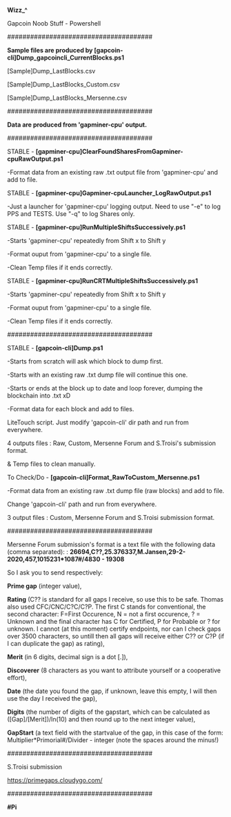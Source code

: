 **Wizz_^**

Gapcoin Noob Stuff - Powershell

######################################

**Sample files are produced by [gapcoin-cli]Dump_gapcoincli_CurrentBlocks.ps1**

[Sample]Dump_LastBlocks.csv

[Sample]Dump_LastBlocks_Custom.csv

[Sample]Dump_LastBlocks_Mersenne.csv

######################################

**Data are produced from 'gapminer-cpu' output.**

######################################



STABLE - **[gapminer-cpu]ClearFoundSharesFromGapminer-cpuRawOutput.ps1**

  -Format data from an existing raw .txt output file from 'gapminer-cpu' and add to file.


STABLE - **[gapminer-cpu]Gapminer-cpuLauncher_LogRawOutput.ps1**

  -Just a launcher for 'gapminer-cpu' logging output. Need to use "-e" to log PPS and TESTS. Use "-q" to log Shares only.


STABLE - **[gapminer-cpu]RunMultipleShiftsSuccessively.ps1**
  
  -Starts 'gapminer-cpu' repeatedly from Shift x to Shift y
  
  -Format ouput from 'gapminer-cpu' to a single file.
  
  -Clean Temp files if it ends correctly.


STABLE - **[gapminer-cpu]RunCRTMultipleShiftsSuccessively.ps1**
  
  -Starts 'gapminer-cpu' repeatedly from Shift x to Shift y
  
  -Format ouput from 'gapminer-cpu' to a single file.
  
  -Clean Temp files if it ends correctly.



######################################



STABLE - **[gapcoin-cli]Dump.ps1**

  -Starts from scratch will ask which block to dump first.
  
  -Starts with an existing raw .txt dump file will continue this one.
  
  -Starts or ends at the block up to date and loop forever, dumping the blockchain into .txt xD
  
  -Format data for each block and add to files.
  
  LiteTouch script. Just modify 'gapcoin-cli' dir path and run from everywhere.
  
  4 outputs files : Raw, Custom, Mersenne Forum and S.Troisi's submission format.
  
  & Temp files to clean manually.


To Check/Do - **[gapcoin-cli]Format_RawToCustom_Mersenne.ps1**

  -Format data from an existing raw .txt dump file (raw blocks) and add to file.
  
  Change 'gapcoin-cli' path and run from everywhere.
  
  3 output files : Custom, Mersenne Forum and S.Troisi submission format.
  


######################################

Mersenne Forum submission's format is a text file with the following data (comma separated): :
**26694,C??,25.376337,M.Jansen,29-2-2020,457,1015231*1087#/4830 - 19308**


So I ask you to send respectively:

**Prime gap** (integer value),

**Rating** (C?? is standard for all gaps I receive, so use this to be safe. Thomas also used CFC/CNC/C?C/C?P. The first C stands for conventional, the second character: F=First Occurence, N = not a first occurence, ? = Unknown and the final character has C for Certified, P for Probable or ? for unknown. I cannot (at this moment) certify endpoints, nor can I check gaps over 3500 characters, so untill then all gaps will receive either C?? or C?P (if I can duplicate the gap) as rating),

**Merit** (in 6 digits, decimal sign is a dot [.]),

**Discoverer** (8 characters as you want to attribute yourself or a cooperative effort),

**Date** (the date you found the gap, if unknown, leave this empty, I will then use the day I received the gap),

**Digits** (the number of digits of the gapstart, which can be calculated as ([Gap]/[Merit])/ln(10) and then round up to the next integer value),

**GapStart** (a text field with the startvalue of the gap, in this case of the form: Multiplier*Primorial#/Divider - integer (note the spaces around the minus!)

######################################

S.Troisi submission

https://primegaps.cloudygo.com/

######################################

**#Pi** 
